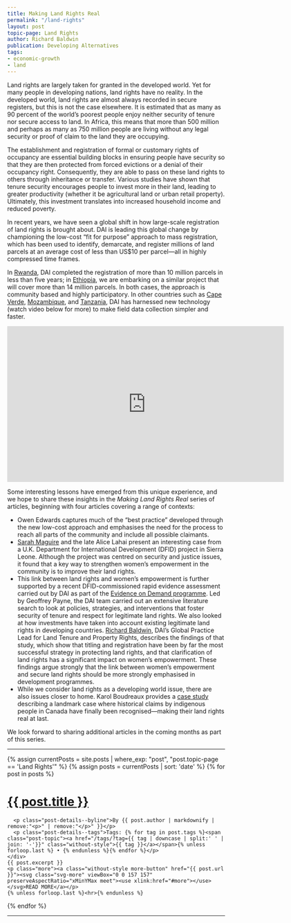 ```yaml
---
title: Making Land Rights Real
permalink: "/land-rights"
layout: post
topic-page: Land Rights
author: Richard Baldwin
publication: Developing Alternatives
tags:
- economic-growth
- land
---
```


Land rights are largely taken for granted in the developed world. Yet for many people in developing nations, land rights have no reality. In the developed world, land rights are almost always recorded in secure registers, but this is not the case elsewhere. It is estimated that as many as 90 percent of the world’s poorest people enjoy neither security of tenure nor secure access to land. In Africa, this means that more than 500 million and perhaps as many as 750 million people are living without any legal security or proof of claim to the land they are occupying. 




The establishment and registration of formal or customary rights of occupancy are essential building blocks in ensuring people have security so that they are then protected from forced evictions or a denial of their occupancy right. Consequently, they are able to pass on these land rights to others through inheritance or transfer. Various studies have shown that tenure security encourages people to invest more in their land, leading to greater productivity (whether it be agricultural land or urban retail property). Ultimately, this investment translates into increased household income and reduced poverty. 

In recent years, we have seen a global shift in how large-scale registration of land rights is brought about. DAI is leading this global change by championing the low-cost “fit for purpose” approach to mass registration, which has been used to identify, demarcate, and register millions of land parcels at an average cost of less than US$10 per parcel—all in highly compressed time frames. 

In [Rwanda](https://www.dai.com/our-work/projects/rwanda-support-land-tenure-regularisation), DAI completed the registration of more than 10 million parcels in less than five years; in [Ethiopia](https://www.dai.com/our-work/projects/ethiopia-land-investment-transformation-lift), we are embarking on a similar project that will cover more than 14 million parcels. In both cases, the approach is community based and highly participatory. In other countries such as [Cape Verde](https://www.dai.com/our-work/projects/cape-verde-preparation-comprehensive-field-operations-manual-and-completing), [Mozambique](https://www.dai.com/our-work/projects/mozambique-consultancy-and-technical-assistance-mca-mozambique-land-component), and [Tanzania](https://www.dai.com/our-work/projects/tanzania-feed-future-tanzania-land-tenure-assistance-lta), DAI has harnessed new technology (watch video below for more) to make field data collection simpler and faster. 

<iframe src="https://player.vimeo.com/video/206238160" width="640" height="360" frameborder="0" webkitallowfullscreen mozallowfullscreen allowfullscreen></iframe>

Some interesting lessons have emerged from this unique experience, and we hope to share these insights in the *Making Land Rights Real* series of articles, beginning with four articles covering a range of contexts: 

* Owen Edwards captures much of the “best practice” developed through the new low-cost approach and emphasises the need for the process to reach all parts of the community and include all possible claimants.
* [Sarah Maguire](https://www.dai.com/who-we-are/our-team/sarah-maguire) and the late Alice Lahai present an interesting case from a U.K. Department for International Development (DFID) project in Sierra Leone. Although the project was centred on security and justice issues, it found that a key way to strengthen women’s empowerment in the community is to improve their land rights. 
* This link between land rights and women’s empowerment is further supported by a recent DFID-commissioned rapid evidence assessment carried out by DAI as part of the [Evidence on Demand programme](https://www.dai.com/our-work/projects/worldwide-evidence-demand-core-services). Led by Geoffrey Payne, the DAI team carried out an extensive literature search to look at policies, strategies, and interventions that foster security of tenure and respect for legitimate land rights. We also looked at how investments have taken into account existing legitimate land rights in developing countries. [Richard Baldwin](https://www.dai.com/who-we-are/our-team/richard-baldwin), DAI’s Global Practice Lead for Land Tenure and Property Rights, describes the findings of that study, which show that titling and registration have been by far the most successful strategy in protecting land rights, and that clarification of land rights has a significant impact on women’s empowerment. These findings argue strongly that the link between women’s empowerment and secure land rights should be more strongly emphasised in development programmes.
* While we consider land rights as a developing world issue, there are also issues closer to home. Karol Boudreaux provides a [case study](http://dai-global-developments.com/articles/the-law-of-the-land-recent-cases-show-legal-support-for-local-people/) describing a landmark case where historical claims by indigenous people in Canada have finally been recognised—making their land rights real at last. 

We look forward to sharing additional articles in the coming months as part of this series.

<hr>

<div class="home grid">
  {% assign currentPosts = site.posts | where_exp: "post", "post.topic-page == 'Land Rights'" %}
  {% assign posts = currentPosts | sort: 'date' %}
  {% for post in posts %}
  <div class="post grid-item {% for tag in post.tags %}{{ tag | slugify }} {% endfor %}">
    <a href="{{ post.url }}" class="no-style"><h1 class="post-title">{{ post.title }}</h1></a>
    <div class="post-details">
      <!-- <p class="post-details--date">{{ post.date | date: "%b %-d, %Y" }}</p>
      <p class="post-details--byline">{% if post.author %}By <a href="#" class="without-style">{{ post.author }}</a>{% endif %}</p> -->

      <p class="post-details--byline">By {{ post.author | markdownify | remove:"<p>" | remove:"</p>" }}</p>
      <p class="post-details--tags">Tags: {% for tag in post.tags %}<span class="post-topic"><a href="/tags/?tag={{ tag | downcase | split:' ' | join: '-'}}" class="without-style">{{ tag }}</a></span>{% unless forloop.last %} • {% endunless %}{% endfor %}</p>
    </div>
    {{ post.excerpt }}
    <p class="more"><a class="without-style more-button" href="{{ post.url }}"><svg class="svg-more" viewBox="0 0 157 157" preserveAspectRatio="xMinYMax meet"><use xlink:href="#more"></use></svg>READ MORE</a></p>
    {% unless forloop.last %}<hr>{% endunless %}
  </div>
  {% endfor %}
  <hr>
</div>
